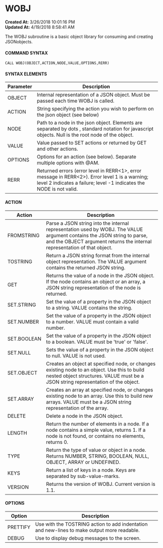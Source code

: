 # WOBJ

**Created At:** 3/26/2018 10:01:16 PM  
**Updated At:** 4/19/2018 8:58:41 AM  


The WOBJ subroutine is a basic object library for consuming and creating JSONobjects.

#### **COMMAND SYNTAX**

```
CALL WOBJ(OBJECT,ACTION,NODE,VALUE,OPTIONS,RERR)
```

#### **SYNTAX ELEMENTS**


| Parameter<br> | Description<br> |
| --- | --- |
| OBJECT<br> | Internal representation of a JSON object. Must be passed each time WOBJ is called.<br> |
| ACTION<br> | String specifying the action you wish to perform on the json object (see below)<br> |
| NODE<br> | Path to a node in the json object. Elements are separated by dots , standard notation for javascript objects. Null is the root node of the object.<br> |
| VALUE<br> | Value passed to SET actions or returned by GET and other actions.<br> |
| OPTIONS<br> | Options for an action (see below). Separate multiple options with @AM.<br> |
| RERR<br> | Returned errors (error level in RERR&lt;1&gt;, error message in RERR&lt;2&gt;). Error level 1 is a warning; level 2 indicates a failure; level -1 indicates the NODE is not valid.<br> |


#### ACTION


| Action<br> | Description<br> |
| --- | --- |
| FROMSTRING<br> | Parse a JSON string into the internal representation used by WOBJ. The VALUE argument contains the JSON string to parse, and the OBJECT argument returns the internal representation of that object.<br> |
| TOSTRING<br> | Return a JSON string format from the internal object representation. The VALUE argument contains the returned JSON string.<br> |
| GET<br> | Returns the value of a node in the JSON object. If the node contains an object or an array, a JSON string representation of the node is returned.<br> |
| SET.STRING<br> | Set the value of a property in the JSON object to a string. VALUE contains the string.<br> |
| SET.NUMBER<br> | Set the value of a property in the JSON object to a number. VALUE must contain a valid number.<br> |
| SET.BOOLEAN<br> | Set the value of a property in the JSON object to a boolean. VALUE must be 'true' or 'false'.<br> |
| SET.NULL<br> | Sets the value of a property in the JSON object to null. VALUE is not used.<br> |
| SET.OBJECT<br> | Creates an object at specified node, or changes existing node to an object. Use this to build nested object structures. VALUE must be a JSON string representation of the object.<br> |
| SET.ARRAY<br> | Creates an array at specified node, or changes existing node to an array. Use this to build new arrays. VALUE must be a JSON string representation of the array.<br> |
| DELETE<br> | Delete a node in the JSON object.<br> |
| LENGTH<br> | Return the number of elements in a node. If a node contains a simple value, returns 1. If a node is not found, or contains no elements, returns 0.<br> |
| TYPE<br> | Return the type of value or object in a node. Returns NUMBER, STRING, BOOLEAN, NULL, OBJECT, ARRAY or UNDEFINED.<br> |
| KEYS<br> | Return a list of keys in a node. Keys are separated by sub-value-marks.<br> |
| VERSION<br> | Returns the version of WOBJ. Current version is 1.1.<br> |


#### OPTIONS


| Option<br> | Description<br> |
| --- | --- |
| PRETTIFY<br> | Use with the TOSTRING action to add indentation and new-lines to make output more readable.<br> |
| DEBUG<br> | Use to display debug messages to the screen.<br> |








